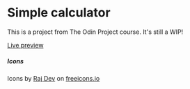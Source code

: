 # Simple calculator
This is a project from The Odin Project course. It's still a WIP!

[Live preview](https://jnacer.github.io/calculator/)

##### Icons
Icons by [Raj Dev](https://freeicons.io/profile/714) on [freeicons.io](https://freeicons.io)